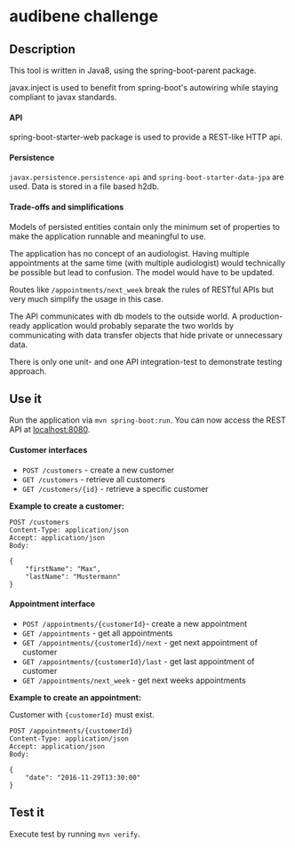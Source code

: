 # audibene challenge

## Description
This tool is written in Java8, using the spring-boot-parent package.

javax.inject is used to benefit from spring-boot's autowiring while staying compliant to javax standards.

#### API
spring-boot-starter-web package is used to provide a REST-like HTTP api.

#### Persistence
`javax.persistence.persistence-api` and `spring-boot-starter-data-jpa` are used. Data is stored in a file based h2db.

#### Trade-offs and simplifications
Models of persisted entities contain only the minimum set of properties to make the application runnable and meaningful to use.

The application has no concept of an audiologist. Having multiple appointments at the same time (with multiple audiologist)
would technically be possible but lead to confusion. The model would have to be updated.

Routes like `/appointments/next_week` break the rules of RESTful APIs but very much simplify the usage in this case.

The API communicates with db models to the outside world. A production-ready application would probably separate the
two worlds by communicating with data transfer objects that hide private or unnecessary data.

There is only one unit- and one API integration-test to demonstrate testing approach.

## Use it
Run the application via `mvn spring-boot:run`. You can now access the REST API at [localhost:8080](http://localhost:8080).

#### Customer interfaces
* `POST /customers` - create a new customer
* `GET /customers` - retrieve all customers
* `GET /customers/{id}` - retrieve a specific customer

**Example to create a customer:**

    POST /customers
    Content-Type: application/json
    Accept: application/json
    Body:

    {
        "firstName": "Max",
        "lastName": "Mustermann"
    }

#### Appointment interface
* `POST /appointments/{customerId}`- create a new appointment
* `GET /appointments` - get all appointments
* `GET /appointments/{customerId}/next` - get next appointment of customer
* `GET /appointments/{customerId}/last` - get last appointment of customer
* `GET /appointments/next_week` - get next weeks appointments

**Example to create an appointment:**

Customer with `{customerId}` must exist.

    POST /appointments/{customerId}
    Content-Type: application/json
    Accept: application/json
    Body:

    {
        "date": "2016-11-29T13:30:00"
    }

## Test it
Execute test by running `mvn verify`.